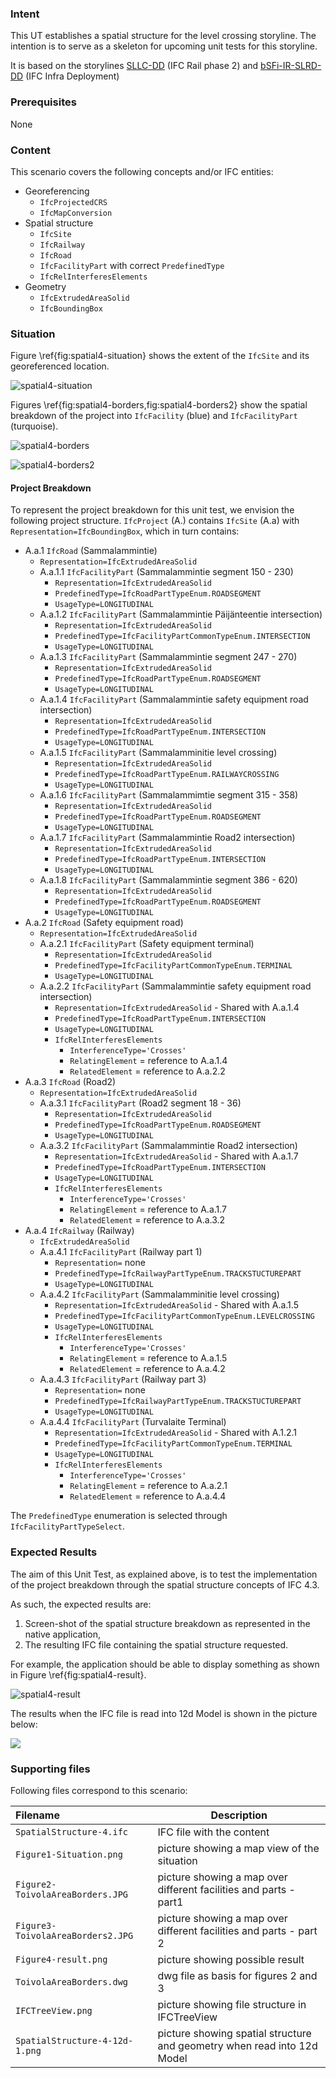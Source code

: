 ### Intent

This UT establishes a spatial structure for the level crossing storyline. The intention is to serve as a skeleton for upcoming unit tests for this storyline.

It is based on the storylines [SLLC-DD](https://app.box.com/folder/119147119179?s=q1x0vz7yqq7otrlet7dm2dx4u44s8fks) (IFC Rail phase 2) and [bSFi-IR-SLRD-DD](https://app.box.com/folder/122373280942?s=x9q3q62tcc77hdqpdw0vjncj7bg3byay) (IFC Infra Deployment)

### Prerequisites

None

### Content

This scenario covers the following concepts and/or IFC entities:

- Georeferencing
    - `IfcProjectedCRS`
    - `IfcMapConversion`
- Spatial structure
    - `IfcSite`
    - `IfcRailway`
    - `IfcRoad`
    - `IfcFacilityPart` with correct `PredefinedType`
    - `IfcRelInterferesElements`
- Geometry
    - `IfcExtrudedAreaSolid`
    - `IfcBoundingBox`

### Situation

Figure \ref{fig:spatial4-situation} shows the extent of the `IfcSite` and its georeferenced location.

![spatial4-situation](../SpatialStructure-4/Figure1-Situation.PNG "Caption")

Figures \ref{fig:spatial4-borders,fig:spatial4-borders2} show the spatial breakdown of the project into `IfcFacility` (blue) and `IfcFacilityPart` (turquoise).

![spatial4-borders](../SpatialStructure-4/Figure2-ToivolaAreaBorders.JPG "Caption")

![spatial4-borders2](../SpatialStructure-4/Figure3-ToivolaAreaBorders2.JPG "Caption")

#### Project Breakdown

To represent the project breakdown for this unit test, we envision the following project structure.
`IfcProject` (A.) contains `IfcSite` (A.a) with `Representation=IfcBoundingBox`, which in turn contains:

- A.a.1 `IfcRoad` (Sammalammintie)
    - `Representation=IfcExtrudedAreaSolid`
    - A.a.1.1 `IfcFacilityPart` (Sammalammintie segment 150 - 230)
        - `Representation=IfcExtrudedAreaSolid`
        - `PredefinedType=IfcRoadPartTypeEnum.ROADSEGMENT`
        - `UsageType=LONGITUDINAL`
    - A.a.1.2 `IfcFacilityPart` (Sammalammintie Päijänteentie intersection)
        - `Representation=IfcExtrudedAreaSolid`
        - `PredefinedType=IfcFacilityPartCommonTypeEnum.INTERSECTION`
        - `UsageType=LONGITUDINAL`
    - A.a.1.3 `IfcFacilityPart` (Sammalammintie segment 247 - 270)
        - `Representation=IfcExtrudedAreaSolid`
        - `PredefinedType=IfcRoadPartTypeEnum.ROADSEGMENT`
        - `UsageType=LONGITUDINAL`
    - A.a.1.4 `IfcFacilityPart` (Sammalammintie safety equipment road intersection)
        - `Representation=IfcExtrudedAreaSolid`
        - `PredefinedType=IfcRoadPartTypeEnum.INTERSECTION`
        - `UsageType=LONGITUDINAL`
    - A.a.1.5 `IfcFacilityPart` (Sammalamminitie level crossing)
        - `Representation=IfcExtrudedAreaSolid`
        - `PredefinedType=IfcRoadPartTypeEnum.RAILWAYCROSSING`
        - `UsageType=LONGITUDINAL`
    - A.a.1.6 `IfcFacilityPart` (Sammalammimtie segment 315 - 358)
        - `Representation=IfcExtrudedAreaSolid`
        - `PredefinedType=IfcRoadPartTypeEnum.ROADSEGMENT`
        - `UsageType=LONGITUDINAL`
    - A.a.1.7 `IfcFacilityPart` (Sammalammintie Road2 intersection)
        - `Representation=IfcExtrudedAreaSolid`
        - `PredefinedType=IfcRoadPartTypeEnum.INTERSECTION`
        - `UsageType=LONGITUDINAL`
    - A.a.1.8 `IfcFacilityPart` (Sammalammintie segment 386 - 620)
        - `Representation=IfcExtrudedAreaSolid`
        - `PredefinedType=IfcRoadPartTypeEnum.ROADSEGMENT`
        - `UsageType=LONGITUDINAL`
- A.a.2 `IfcRoad` (Safety equipment road)
    - `Representation=IfcExtrudedAreaSolid`
    - A.a.2.1 `IfcFacilityPart` (Safety equipment terminal)
        - `Representation=IfcExtrudedAreaSolid`
        - `PredefinedType=IfcFacilityPartCommonTypeEnum.TERMINAL`
        - `UsageType=LONGITUDINAL`
    - A.a.2.2 `IfcFacilityPart` (Sammalammintie safety equipment road intersection)
        - `Representation=IfcExtrudedAreaSolid` - Shared with A.a.1.4
        - `PredefinedType=IfcRoadPartTypeEnum.INTERSECTION`
        - `UsageType=LONGITUDINAL`
        - `IfcRelInterferesElements`
            - `InterferenceType='Crosses'`
            - `RelatingElement` = reference to A.a.1.4
            - `RelatedElement` = reference to A.a.2.2
- A.a.3 `IfcRoad` (Road2)
    - `Representation=IfcExtrudedAreaSolid`
    - A.a.3.1 `IfcFacilityPart` (Road2 segment 18 - 36)
        - `Representation=IfcExtrudedAreaSolid`
        - `PredefinedType=IfcRoadPartTypeEnum.ROADSEGMENT`
        - `UsageType=LONGITUDINAL`
    - A.a.3.2 `IfcFacilityPart` (Sammalammintie Road2 intersection)
        - `Representation=IfcExtrudedAreaSolid` - Shared with A.a.1.7
        - `PredefinedType=IfcRoadPartTypeEnum.INTERSECTION`
        - `UsageType=LONGITUDINAL`
        - `IfcRelInterferesElements`
            - `InterferenceType='Crosses'`
            - `RelatingElement` = reference to A.a.1.7
            - `RelatedElement` = reference to A.a.3.2
- A.a.4 `IfcRailway` (Railway)
    - `IfcExtrudedAreaSolid`
    - A.a.4.1 `IfcFacilityPart` (Railway part 1)
        - `Representation=` none
        - `PredefinedType=IfcRailwayPartTypeEnum.TRACKSTUCTUREPART`
        - `UsageType=LONGITUDINAL`
    - A.a.4.2 `IfcFacilityPart` (Sammalamminitie level crossing)
        - `Representation=IfcExtrudedAreaSolid` - Shared with A.a.1.5
        - `PredefinedType=IfcFacilityPartCommonTypeEnum.LEVELCROSSING`
        - `UsageType=LONGITUDINAL`
        - `IfcRelInterferesElements`
            - `InterferenceType='Crosses'`
            - `RelatingElement` = reference to A.a.1.5
            - `RelatedElement` = reference to A.a.4.2
    - A.a.4.3 `IfcFacilityPart` (Railway part 3)
        - `Representation=` none
        - `PredefinedType=IfcRailwayPartTypeEnum.TRACKSTUCTUREPART`
        - `UsageType=LONGITUDINAL`
    - A.a.4.4 `IfcFacilityPart` (Turvalaite Terminal)
        - `Representation=IfcExtrudedAreaSolid` - Shared with A.1.2.1
        - `PredefinedType=IfcFacilityPartCommonTypeEnum.TERMINAL`
        - `UsageType=LONGITUDINAL`
        - `IfcRelInterferesElements`
            - `InterferenceType='Crosses'`
            - `RelatingElement` = reference to A.a.2.1
            - `RelatedElement` = reference to A.a.4.4

The `PredefinedType` enumeration is selected through `IfcFacilityPartTypeSelect`.

### Expected Results

The aim of this Unit Test, as explained above, is to test the implementation of the project breakdown through the spatial structure concepts of IFC 4.3.

As such, the expected results are:

1. Screen-shot of the spatial structure breakdown as represented in the native application,
2. The resulting IFC file containing the spatial structure requested.

For example, the application should be able to display something as shown in Figure \ref{fig:spatial4-result}.

![spatial4-result](../SpatialStructure-4/Figure4-result.png "Expected result in software.")

The results when the IFC file is read into 12d Model is shown in the picture below: 

![](../SpatialStructure-4/SpatialStructure-4-12d-1.png)

### Supporting files

Following files correspond to this scenario:

| Filename                          | Description                                                  |
|:--------------------------------- | ------------------------------------------------------------ |
| `SpatialStructure-4.ifc`          | IFC file with the content                                    |
| `Figure1-Situation.png`           | picture showing a map view of the situation                  |
| `Figure2-ToivolaAreaBorders.JPG`  | picture showing a map over different facilities and parts - part1 |
| `Figure3-ToivolaAreaBorders2.JPG` | picture showing a map over different facilities and parts - part 2 |
| `Figure4-result.png`              | picture showing possible result                              |
| `ToivolaAreaBorders.dwg`          | dwg file as basis for figures 2 and 3                        |
| `IFCTreeView.png`                 | picture showing file structure in IFCTreeView                |
| `SpatialStructure-4-12d-1.png`    | picture showing spatial structure and geometry when read into 12d Model                |
